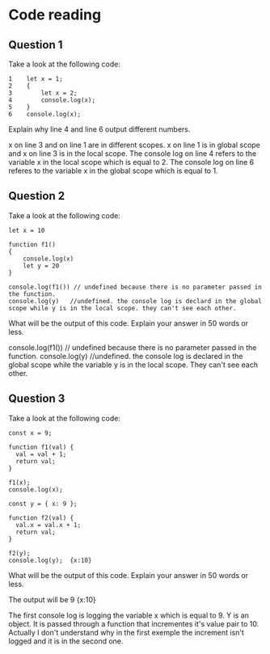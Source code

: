 # Code reading

## Question 1

Take a look at the following code:

```
1    let x = 1;
2    {
3        let x = 2;
4        console.log(x);
5    }
6    console.log(x);
```

Explain why line 4 and line 6 output different numbers. 

x on line 3 and on line 1 are in different scopes.
x on line 1 is in global scope and x on line 3 is in the local scope. 
The console log on line 4 refers to the variable x in the local scope which is equal to 2. The console log on line 6 referes to the variable x in the global scope which is equal to 1. 

## Question 2

Take a look at the following code:

```
let x = 10

function f1()
{
    console.log(x)
    let y = 20 
}

console.log(f1()) // undefined because there is no parameter passed in the function. 
console.log(y)   //undefined. the console log is declard in the global scope while y is in the local scope. they can't see each other. 
```

What will be the output of this code. Explain your answer in 50 words or less.

console.log(f1()) // undefined because there is no parameter passed in the function. 
console.log(y)   //undefined. the console log is declared in the global scope while the variable y is in the local scope. They can't see each other. 

## Question 3

Take a look at the following code:

```
const x = 9;

function f1(val) {
  val = val + 1;
  return val;
}

f1(x);
console.log(x);    

const y = { x: 9 };

function f2(val) {
  val.x = val.x + 1;
  return val;
}

f2(y);
console.log(y);  {x:10}
```

What will be the output of this code. Explain your answer in 50 words or less.

The output will be 
9 
{x:10}

The first console log is logging the variable x which is equal to 9. 
Y is an object. It is passed through a function that incrementes it's value pair to 10. Actually I don't understand why in the first exemple the increment isn't logged and it is in the second one. 
